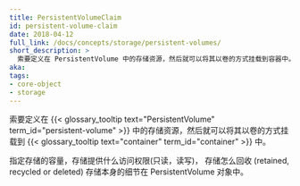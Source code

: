 ```yaml
---
title: PersistentVolumeClaim
id: persistent-volume-claim
date: 2018-04-12
full_link: /docs/concepts/storage/persistent-volumes/
short_description: >
  索要定义在 PersistentVolume 中的存储资源，然后就可以将其以卷的方式挂载到容器中。
aka:
tags:
- core-object
- storage
---
```

<!--
 Claims storage resources defined in a {{< glossary_tooltip text="PersistentVolume" term_id="persistent-volume" >}} so that it can be mounted as a volume in a {{< glossary_tooltip text="container" term_id="container" >}}.
 -->

 索要定义在
 {{< glossary_tooltip text="PersistentVolume" term_id="persistent-volume" >}}
中的存储资源，然后就可以将其以卷的方式挂载到
{{< glossary_tooltip text="container" term_id="container" >}}
中。
<!--more-->
<!--
Specifies the amount of storage, how the storage will be accessed (read-only, read-write and/or exclusive) and how it is reclaimed (retained, recycled or deleted). Details of the storage itself are described in the PersistentVolume object.
 -->

指定存储的容量，存储提供什么访问权限(只读，读写)， 存储怎么回收 (retained, recycled or deleted)
存储本身的细节在 PersistentVolume 对象中。
